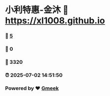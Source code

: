 # 小利特惠-金沐 :link: https://xl1008.github.io 
### :page_facing_up: [5](https://xl1008.github.io/tag.html) 
### :speech_balloon: 0 
### :hibiscus: 3320 
### :alarm_clock: 2025-07-02 14:51:50 
### Powered by :heart: [Gmeek](https://github.com/Meekdai/Gmeek)
